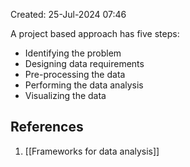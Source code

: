 Created: 25-Jul-2024 07:46

A project based approach has five steps:
* Identifying the problem
* Designing data requirements
* Pre-processing the data
* Performing the data analysis
* Visualizing the data
## References
1. [[Frameworks for data analysis]]
